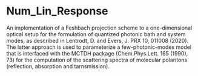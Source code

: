 # Num_Lin_Response

An implementation of a Feshbach projection scheme to a one-dimensional optical setup for the formulation of quantized photonic bath and system modes, as described in Lentrodt, D. and Evers, J. PRX 10, 011008 (2020).
The latter approach is used to parameterize a few-photonic-modes model that is interfaced with the MCTDH package (Chem.Phys.Lett. 165 (1990), 73) for the computation of the scattering spectra of molecular polaritons (reflection, absorption and tarnsmission). 
